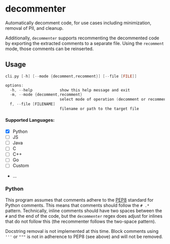 # decommenter
Automatically decomment code, for use cases including minimization, removal of PII, and cleanup.

Additionally, `decommenter` supports recommenting the decommented code by exporting the extracted comments to a separate file. Using the `recomment` mode, those comments can be reinserted.

## Usage

```c
cli.py [-h] [--mode {decomment,recomment}] [--file [FILE]]

options:
  -h, --help            show this help message and exit
  -m, --mode {decomment,recomment}
                        select mode of operation (decomment or recomment)
  f, --file [FILENAME]
                        filename or path to the target file
```

#### Supported Languages:

- [X] Python
- [ ] JS
- [ ] Java
- [ ] C
- [ ] C++
- [ ] Go
- [ ] Custom
- ...


### Python

This program assumes that comments adhere to the [PEP8](https://peps.python.org/pep-0008/#comments) standard for Python comments. This means that comments should follow the `# .*` pattern. Technically, inline comments should have two spaces between the `#` and the end of the code, but the `decommenter` regex does adjust for inlines that do not follow this (the recommenter follows the two-space pattern). 

Docstring removal is not implemented at this time. Block comments using `'''` or `"""` is not in adherence to PEP8 (see above) and will not be removed.
